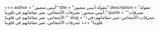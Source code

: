 +++
author = "أنيس منصور"
title = "مقولة أنيس منصور"
description = "مقولة أنيس منصور: تصرفات الأشخاص، تغير مقاماتهم في قلوبنا."
quote = '''تصرفات الأشخاص، تغير مقاماتهم في قلوبنا.''' 
slug = "تصرفات-الأشخاص-تغير-مقاماتهم-في-قلوبنا"
+++
تصرفات الأشخاص، تغير مقاماتهم في قلوبنا.
